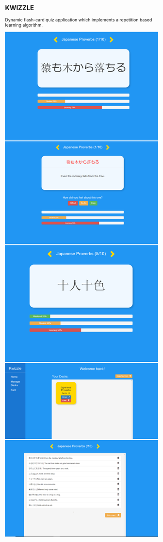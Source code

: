 KWIZZLE
----------------------------------------------------------------------------------------------------------------------------------------
Dynamic flash-card quiz application which implements a repetition based learning algorithm.

<img src="KwizzleCard1.png"/>
<img src="KwizzleCard2.png"/>
<img src="KwizzleCard3.png"/>
<img src="KwizzleHompage.png"/>
<img src="KwizzleDeckManager.png"/>
